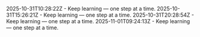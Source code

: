 2025-10-31T10:28:22Z - Keep learning — one step at a time.
2025-10-31T15:26:21Z - Keep learning — one step at a time.
2025-10-31T20:28:54Z - Keep learning — one step at a time.
2025-11-01T09:24:13Z - Keep learning — one step at a time.
